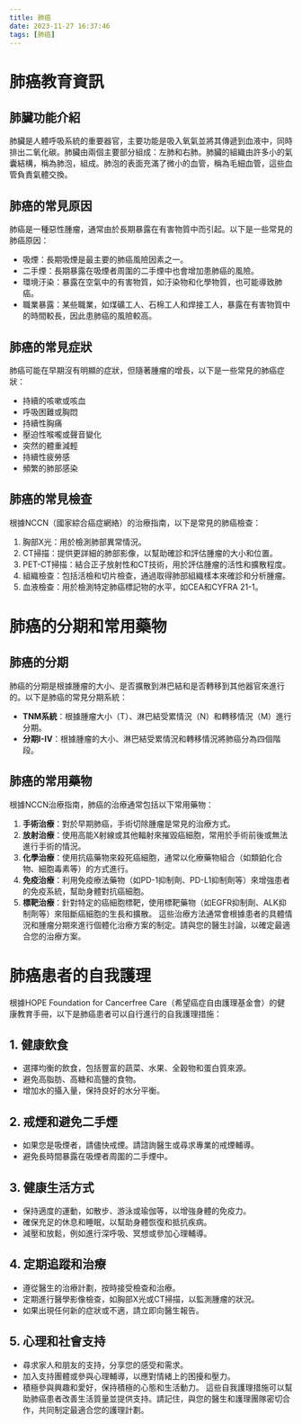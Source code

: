 ```yaml
---
title: 肺癌
date: 2023-11-27 16:37:46
tags: [肺癌]
---
```


# 肺癌教育資訊
## 肺臟功能介紹
肺臟是人體呼吸系統的重要器官，主要功能是吸入氧氣並將其傳遞到血液中，同時排出二氧化碳。肺臟由兩個主要部分組成：左肺和右肺。肺臟的組織由許多小的氣囊結構，稱為肺泡，組成。肺泡的表面充滿了微小的血管，稱為毛細血管，這些血管負責氣體交換。
## 肺癌的常見原因
肺癌是一種惡性腫瘤，通常由於長期暴露在有害物質中而引起。以下是一些常見的肺癌原因：
- 吸煙：長期吸煙是最主要的肺癌風險因素之一。
- 二手煙：長期暴露在吸煙者周圍的二手煙中也會增加患肺癌的風險。
- 環境汙染：暴露在空氣中的有害物質，如汙染物和化學物質，也可能導致肺癌。
- 職業暴露：某些職業，如煤礦工人、石棉工人和焊接工人，暴露在有害物質中的時間較長，因此患肺癌的風險較高。
## 肺癌的常見症狀
肺癌可能在早期沒有明顯的症狀，但隨著腫瘤的增長，以下是一些常見的肺癌症狀：
- 持續的咳嗽或咳血
- 呼吸困難或胸悶
- 持續性胸痛
- 壓迫性喉嚨或聲音變化
- 突然的體重減輕
- 持續性疲勞感
- 頻繁的肺部感染
## 肺癌的常見檢查
根據NCCN（國家綜合癌症網絡）的治療指南，以下是常見的肺癌檢查：
1. 胸部X光：用於檢測肺部異常情況。
2. CT掃描：提供更詳細的肺部影像，以幫助確診和評估腫瘤的大小和位置。
3. PET-CT掃描：結合正子放射性和CT技術，用於評估腫瘤的活性和擴散程度。
4. 組織檢查：包括活檢和切片檢查，通過取得肺部組織樣本來確診和分析腫瘤。
5. 血液檢查：用於檢測特定肺癌標記物的水平，如CEA和CYFRA 21-1。
# 肺癌的分期和常用藥物
## 肺癌的分期
肺癌的分期是根據腫瘤的大小、是否擴散到淋巴結和是否轉移到其他器官來進行的。以下是肺癌的常見分期系統：
- **TNM系統**：根據腫瘤大小（T）、淋巴結受累情況（N）和轉移情況（M）進行分期。
- **分期I-IV**：根據腫瘤的大小、淋巴結受累情況和轉移情況將肺癌分為四個階段。
## 肺癌的常用藥物
根據NCCN治療指南，肺癌的治療通常包括以下常用藥物：
1. **手術治療**：對於早期肺癌，手術切除腫瘤是常見的治療方式。
2. **放射治療**：使用高能X射線或其他輻射來摧毀癌細胞，常用於手術前後或無法進行手術的情況。
3. **化學治療**：使用抗癌藥物來殺死癌細胞，通常以化療藥物組合（如類鉑化合物、細胞毒素等）的方式進行。
4. **免疫治療**：利用免疫療法藥物（如PD-1抑制劑、PD-L1抑制劑等）來增強患者的免疫系統，幫助身體對抗癌細胞。
5. **標靶治療**：針對特定的癌細胞標靶，使用標靶藥物（如EGFR抑制劑、ALK抑制劑等）來阻斷癌細胞的生長和擴散。
這些治療方法通常會根據患者的具體情況和腫瘤分期來進行個體化治療方案的制定。請與您的醫生討論，以確定最適合您的治療方案。
# 肺癌患者的自我護理
根據HOPE Foundation for Cancerfree Care（希望癌症自由護理基金會）的健康教育手冊，以下是肺癌患者可以自行進行的自我護理措施：
## 1. 健康飲食
- 選擇均衡的飲食，包括豐富的蔬菜、水果、全穀物和蛋白質來源。
- 避免高脂肪、高糖和高鹽的食物。
- 增加水的攝入量，保持良好的水分平衡。
## 2. 戒煙和避免二手煙
- 如果您是吸煙者，請儘快戒煙。請諮詢醫生或尋求專業的戒煙輔導。
- 避免長時間暴露在吸煙者周圍的二手煙中。
## 3. 健康生活方式
- 保持適度的運動，如散步、游泳或瑜伽等，以增強身體的免疫力。
- 確保充足的休息和睡眠，以幫助身體恢復和抵抗疾病。
- 減壓和放鬆，例如進行深呼吸、冥想或參加心理輔導。
## 4. 定期追蹤和治療
- 遵從醫生的治療計劃，按時接受檢查和治療。
- 定期進行醫學影像檢查，如胸部X光或CT掃描，以監測腫瘤的狀況。
- 如果出現任何新的症狀或不適，請立即向醫生報告。
## 5. 心理和社會支持
- 尋求家人和朋友的支持，分享您的感受和需求。
- 加入支持團體或參與心理輔導，以應對情緒上的困擾和壓力。
- 積極參與興趣和愛好，保持積極的心態和生活動力。
這些自我護理措施可以幫助肺癌患者改善生活質量並提供支持。請記住，與您的醫生和護理團隊密切合作，共同制定最適合您的護理計劃。
